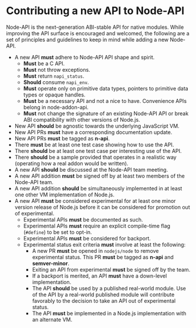 # Contributing a new API to Node-API

Node-API is the next-generation ABI-stable API for native modules. While improving the API surface is encouraged and welcomed, the following are a set of principles and guidelines to keep in mind while adding a new Node-API.

- A new API **must** adhere to Node-API API shape and spirit.
  - **Must** be a C API.
  - **Must** not throw exceptions.
  - **Must** return `napi_status`.
  - **Should** consume `napi_env`.
  - **Must** operate only on primitive data types, pointers to primitive data types or opaque handles.
  - **Must** be a necessary API and not a nice to have. Convenience APIs belong in node-addon-api.
  - **Must** not change the signature of an existing Node-API API or break ABI compatibility with other versions of Node.js.
- New API **should** be agnostic towards the underlying JavaScript VM.
- New API PRs **must** have a corresponding documentation update.
- New API PRs **must** be tagged as **n-api**.
- There **must** be at least one test case showing how to use the API.
- There **should** be at least one test case per interesting use of the API.
- There **should** be a sample provided that operates in a realistic way (operating how a real addon would be written).
- A new API **should** be discussed at the Node-API team meeting.
- A new API addition **must** be signed off by at least two members of the Node-API team.
- A new API addition **should** be simultaneously implemented in at least one other VM implementation of Node.js.
- A new API **must** be considered experimental for at least one minor version release of Node.js before it can be considered for promotion out of experimental.
  - Experimental APIs **must** be documented as such.
  - Experimental APIs **must** require an explicit compile-time flag (`#define`) to be set to opt-in.
  - Experimental APIs **must** be considered for backport.
  - Experimental status exit criteria **must** involve at least the following:
    - A new PR **must** be opened in `nodejs/node` to remove experimental status. This PR **must** be tagged as **n-api** and **semver-minor**.
    - Exiting an API from experimental **must** be signed off by the team.
    - If a backport is merited, an API **must** have a down-level implementation.
    - The API **should** be used by a published real-world module. Use of the API by a real-world published module will contribute favorably to the decision to take an API out of experimental status.
    - The API **must** be implemented in a Node.js implementation with an alternate VM.
